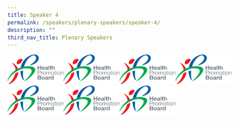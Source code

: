 ```yaml
---
title: Speaker 4
permalink: /speakers/plenary-speakers/speaker-4/
description: ""
third_nav_title: Plenary Speakers
---
```

<div style="display: flex; flex-wrap: wrap;">
  <div style="flex-basis: 25%; max-width: 25%;">
    <a href="https://hpb.gov.sg/"><img alt="Image 1" src="/images/HPB_R_V_CMYK_Logo%201.png"></a>
  </div>
  <div style="flex-basis: 25%; max-width: 25%;">
    <a href="https://hpb.gov.sg/"><img alt="Image 1" src="/images/HPB_R_V_CMYK_Logo%201.png"></a>
  </div>
  <div style="flex-basis: 25%; max-width: 25%;">
    <a href="https://hpb.gov.sg/"><img alt="Image 1" src="/images/HPB_R_V_CMYK_Logo%201.png"></a>
  </div>
  <div style="flex-basis: 25%; max-width: 25%;">
    <a href="https://hpb.gov.sg/"><img alt="Image 1" src="/images/HPB_R_V_CMYK_Logo%201.png"></a>
  </div>
	<div style="flex-basis: 25%; max-width: 25%;">
    <a href="https://hpb.gov.sg/"><img alt="Image 1" src="/images/HPB_R_V_CMYK_Logo%201.png"></a>
  </div>
	<div style="flex-basis: 25%; max-width: 25%;">
    <a href="https://hpb.gov.sg/"><img alt="Image 1" src="/images/HPB_R_V_CMYK_Logo%201.png"></a>
  </div>
	<div style="flex-basis: 25%; max-width: 25%;">
    <a href="https://hpb.gov.sg/"><img alt="Image 1" src="/images/HPB_R_V_CMYK_Logo%201.png"></a>
  </div>
</div>

